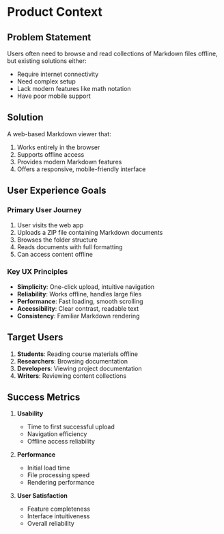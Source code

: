 # Product Context

## Problem Statement
Users often need to browse and read collections of Markdown files offline, but existing solutions either:
- Require internet connectivity
- Need complex setup
- Lack modern features like math notation
- Have poor mobile support

## Solution
A web-based Markdown viewer that:
1. Works entirely in the browser
2. Supports offline access
3. Provides modern Markdown features
4. Offers a responsive, mobile-friendly interface

## User Experience Goals

### Primary User Journey
1. User visits the web app
2. Uploads a ZIP file containing Markdown documents
3. Browses the folder structure
4. Reads documents with full formatting
5. Can access content offline

### Key UX Principles
- **Simplicity**: One-click upload, intuitive navigation
- **Reliability**: Works offline, handles large files
- **Performance**: Fast loading, smooth scrolling
- **Accessibility**: Clear contrast, readable text
- **Consistency**: Familiar Markdown rendering

## Target Users
1. **Students**: Reading course materials offline
2. **Researchers**: Browsing documentation
3. **Developers**: Viewing project documentation
4. **Writers**: Reviewing content collections

## Success Metrics
1. **Usability**
   - Time to first successful upload
   - Navigation efficiency
   - Offline access reliability

2. **Performance**
   - Initial load time
   - File processing speed
   - Rendering performance

3. **User Satisfaction**
   - Feature completeness
   - Interface intuitiveness
   - Overall reliability 